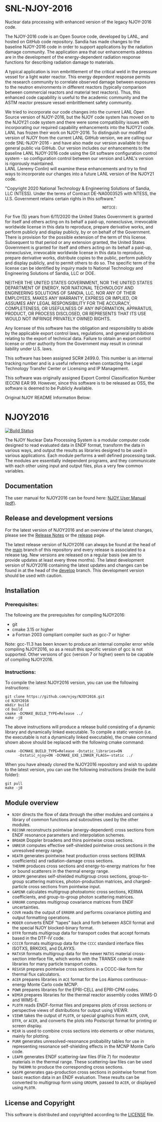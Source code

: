 # SNL-NJOY-2016
Nuclear data processing with enhanced version of the legacy NJOY-2016 code.

The NJOY-2016 code is an Open Source code, developed by LANL, and hosted on GitHub code repository. 
Sandia has made changes to the baseline NJOY-2016 code in order to support applications by the 
radiation damage community. The application area that our enhancements address are in the development 
of the energy-dependent radiation response functions for describing radiation damage to materials. 

A typical application is iron embrittlement of the critical weld in the pressure vessel for a light 
water reactor. This energy dependent response permits the research community to correlate observed 
damage between exposures to the neutron environments in different reactors (typically comparison 
between commercial reactors and material test reactors). Thus, this enhanced code capability is 
useful to the academic community and the ASTM reactor pressure vessel embrittlement safety community. 

We tried to incorporate our code changes into the current LANL Open Source version of NJOY-2016, but the 
NJOY code system has moved on to the NJOY21 code system and there were some compatibility issues with 
incorporating our required capability enhancements into the NJOY21 code.  LANL has frozen their work on NJOY-2016. 
To distinguish our modified version of NJOY from the current LANL GitHub version, we are calling our code 
SNL-NJOY-2016 - and have also made our version available to the general public via GitHub. 
Our version includes our enhancements to the baseline LANL NJOY-2016 code using the Git software configuration 
control system - so configuration control between our version and LANL's version is rigorously maintained.  
LANL (Jeremy Conlin) will examine these enhancements and try to find ways to incorporate our changes 
into a future LANL version of the NJOY21 code. 

"Copyright 2020 National Technology & Engineering Solutions of Sandia, LLC (NTESS). Under the terms of 
Contract DE-NA0003525 with NTESS, the U.S. Government retains certain rights in this software."


                                                 NOTICE:

For five (5) years from 6/11/2020 the United States Government is granted for itself and others acting on its 
behalf a paid-up, nonexclusive, irrevocable worldwide license in this data to reproduce, prepare derivative works, 
and perform publicly and display publicly, by or on behalf of the Government. There is provision for the possible 
extension of the term of this license. Subsequent to that period or any extension granted, the United States Government 
is granted for itself and others acting on its behalf a paid-up, nonexclusive, irrevocable worldwide license in this 
data to reproduce, prepare derivative works, distribute copies to the public, perform publicly and display publicly, 
and to permit others to do so. The specific term of the license can be identified by inquiry made to National Technology 
and Engineering Solutions of Sandia, LLC or DOE.
 
NEITHER THE UNITED STATES GOVERNMENT, NOR THE UNITED STATES DEPARTMENT OF ENERGY, NOR NATIONAL TECHNOLOGY AND ENGINEERING 
SOLUTIONS OF SANDIA, LLC, NOR ANY OF THEIR EMPLOYEES, MAKES ANY WARRANTY, EXPRESS OR IMPLIED, OR ASSUMES ANY LEGAL 
RESPONSIBILITY FOR THE ACCURACY, COMPLETENESS, OR USEFULNESS OF ANY INFORMATION, APPARATUS, PRODUCT, OR PROCESS DISCLOSED, 
OR REPRESENTS THAT ITS USE WOULD NOT INFRINGE PRIVATELY OWNED RIGHTS.
 
Any licensee of this software has the obligation and responsibility to abide by the applicable export control laws, 
regulations, and general prohibitions relating to the export of technical data. Failure to obtain an export control 
license or other authority from the Government may result in criminal liability under U.S. laws.

This software has been assigned SCR# 2499.0. This number is an internal tracking number and is a useful reference 
when contacting the Legal Technology Transfer Center or Licensing and IP Management. 

This software was originally assigned Export Control Classification Number (ECCN) EAR 99. However, since this software 
is to be released as OSS, the software is deemed to be Publicly Available. 

Original NJOY README Information Below:

# NJOY2016
[![Build Status](https://travis-ci.org/njoy/NJOY2016.svg?branch=master)](https://travis-ci.org/njoy/NJOY2016)

The NJOY Nuclear Data Processing System is a modular computer code designed to read evaluated data in ENDF format, transform the data in various ways, and output the results as libraries designed to be used in various applications. Each module performs a well defined processing task. The modules are essentially independent programs, and they communicate with each other using input and output files, plus a very few common variables.

## Documentation
The user manual for NJOY2016 can be found here: [NJOY User Manual (pdf)](https://github.com/njoy/NJOY2016-manual/raw/master/njoy16.pdf).

## Release and development versions
For the latest version of NJOY2016 and an overview of the latest changes, please see the [Release Notes](ReleaseNotes.md) or the [release](https://github.com/njoy/NJOY2016/releases) page.

The latest release version of NJOY2016 can always be found at the head of the [main](https://github.com/njoy/NJOY2016) branch of this repository and every release is associated to a release tag. New versions are released on a regular basis (we aim to provide updates at least every three months). The latest development version of NJOY2016 containing the latest updates and changes can be found in at the head of the [develop](https://github.com/njoy/NJOY2016/tree/develop) branch. This development version should be used with caution.

## Installation

### Prerequisites:

The following are the prerequisites for compiling NJOY2016:
  - git
  - cmake 3.15 or higher
  - a Fortran 2003 compliant compiler such as gcc-7 or higher

Note: gcc-11.3 has been known to produce an internal compiler error while compiling NJOY2016, so as a result this specific version of gcc is not supported. Other versions of gcc (version 7 or higher) seem to be capable of compiling NJOY2016.

### Instructions:

To compile the latest NJOY2016 version, you can use the following instructions:
```
git clone https://github.com/njoy/NJOY2016.git
cd NJOY2016
mkdir build
cd build
cmake -DCMAKE_BUILD_TYPE=Release ../
make -j8
```

The above instructions will produce a release build consisting of a dynamic library and dynamically linked executable. To compile a static version (i.e. the executable is not a dynamically linked executable), the cmake command shown above should be replaced with the following cmake command:
```
cmake -DCMAKE_BUILD_TYPE=Release -Dstatic_libraries=ON
      -Dstatic_njoy=ON -DCMAKE_EXE_LINKER_FLAGS=-static ../
```

When you have already cloned the NJOY2016 repository and wish to update to the latest version, you can use the following instructions (inside the build folder):
```
git pull
make -j8
```

## Module overview
+  `NJOY` directs the flow of data through the other modules and contains a library of common functions and subroutines used by the other modules.
+  `RECONR` reconstructs pointwise (energy-dependent) cross sections from ENDF resonance parameters and interpolation schemes.
+  `BROADR` Doppler broadens and thins pointwise cross sections.
+  `UNRESR` computes effective self-shielded pointwise cross sections in the unresolved energy range.
+  `HEATR` generates pointwise heat production cross sections (KERMA coefficients) and radiation-damage cross sections.
+  `THERMR` produces cross sections and energy-to-energy matrices for free or bound scatterers in the thermal energy range.
+  `GROUPR` generates self-shielded multigroup cross sections, group-to-group scattering matrices, photon-production matrices, and charged-particle cross sections from pointwise input.
+  `GAMINR` calculates multigroup photoatomic cross sections, KERMA coefficients, and group-to-group photon scattering matrices.
+  `ERRORR` computes multigroup covariance matrices from ENDF uncertainties.
+  `COVR` reads the output of `ERRORR` and performs covariance plotting and output formatting operations.
+  `MODER` converts ENDF "tapes" back and forth between ASCII format and the special NJOY blocked-binary format.
+  `DTFR` formats multigroup data for transport codes that accept formats based in the DTF-IV code.
+  `CCCCR` formats multigroup data for the `CCCC` standard interface files ISOTXS, BRKOXS, and DLAYXS.
+  `MATXSR` formats multigroup data for the newer `MATXS` material cross-section interface file, which works with the TRANSX code to make libraries for many particle transport codes.
+  `RESXSR` prepares pointwise cross sections in a CCCC-like form for thermal flux calculators.
+  `ACER` prepares libraries in `ACE` format for the Los Alamos continuous-energy Monte Carlo code MCNP.
+  `POWR` prepares libraries for the EPRI-CELL and EPRI-CPM codes.
+  `WIMSR` prepares libraries for the thermal reactor assembly codes WIMS-D and WIMS-E.
+  `PLOTR` reads ENDF-format files and prepares plots of cross sections or perspective views of distributions for output using VIEWR.
+  `VIEWR` takes the output of `PLOTR`, or special graphics from `HEATR`, `COVR`, `DTFR`, or `ACER`, and converts the plots into Postscript format for printing or screen display.
+  `MIXR` is used to combine cross sections into elements or other mixtures, mainly for plotting.
+  `PURR` generates unresolved-resonance probability tables for use in representing resonance self-shielding effects in the MCNP Monte Carlo code.
+  `LEAPR` generates ENDF scattering-law files (File 7) for moderator materials in the thermal range. These scattering-law files can be used by `THERMR` to produce the corresponding cross sections.
+  `GASPR` generates gas-production cross sections in pointwise format from basic reaction data in an ENDF evaluation. These results can be converted to multigroup form using `GROUPR`, passed to `ACER`, or displayed using `PLOTR`.

## License and Copyright
This software is distributed and copyrighted according to the [LICENSE](LICENSE) file.
